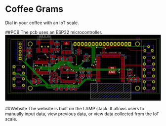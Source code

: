 # Coffee Grams
Dial in your coffee with an IoT scale.

##PCB
The pcb uses an ESP32 microcontroller.
![PCB](/CAD/esp32/pcb_rev2.jpg)

##Website
The website is built on the LAMP stack. It allows users to manually input data, view previous data, or view data collected from the IoT scale.

